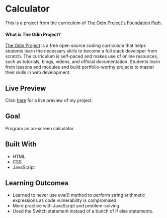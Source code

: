 # Calculator

This is a project from the curriculum of [The Odin Project's Foundation Path](https://www.theodinproject.com/courses/foundations/lessons/calculator).

#### What is The Odin Project?

[The Odin Project](https://www.theodinproject.com/about) is a free open source coding curriculum that helps students learn the necessary skills to become a full stack developer from scratch. The curriculum is self-paced and makes use of online resources, such as tutorials, blogs, videos, and official documentation. Students learn from lessons and modules and build portfolio-worthy projects to master their skills in web development.

## Live Preview

Click [here](https://cineonizer.github.io/calculator/) for a live preview of my project.

## Goal

Program an on-screen calculator.

## Built With

* HTML
* CSS
* JavaScript

## Learning Outcomes

* Learned to never use eval() method to perform string arithmetic expressions as code vulnerability is compromised.
* More practice with JavaScript and problem-solving. 
* Used the Switch statement instead of a bunch of If else statements.
